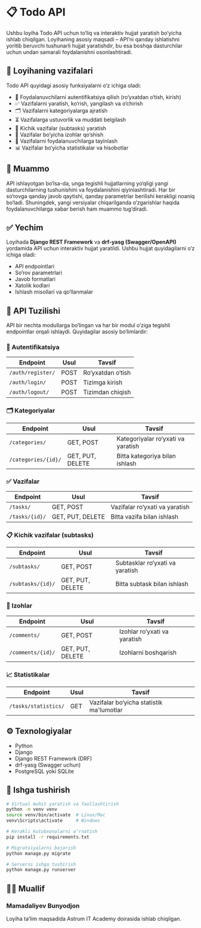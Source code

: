 # 📋 Todo API

Ushbu loyiha Todo API uchun to‘liq va interaktiv hujjat yaratish bo‘yicha ishlab chiqilgan. Loyihaning asosiy maqsadi – API’ni qanday ishlatishni yoritib beruvchi tushunarli hujjat yaratishdir, bu esa boshqa dasturchilar uchun undan samarali foydalanishni osonlashtiradi.

## 📌 Loyihaning vazifalari

Todo API quyidagi asosiy funksiyalarni o‘z ichiga oladi:

- 👤 Foydalanuvchilarni autentifikatsiya qilish (ro‘yxatdan o‘tish, kirish)
- ✅ Vazifalarni yaratish, ko‘rish, yangilash va o‘chirish
- 🗂 Vazifalarni kategoriyalarga ajratish
- ⏳ Vazifalarga ustuvorlik va muddati belgilash
- 🔀 Kichik vazifalar (subtasks) yaratish
- 💬 Vazifalar bo‘yicha izohlar qo‘shish
- 👥 Vazifalarni foydalanuvchilarga tayinlash
- 📊 Vazifalar bo‘yicha statistikalar va hisobotlar

## 🧩 Muammo

API ishlayotgan bo‘lsa-da, unga tegishli hujjatlarning yo‘qligi yangi dasturchilarning tushunishini va foydalanishini qiyinlashtiradi. Har bir so‘rovga qanday javob qaytishi, qanday parametrlar berilishi kerakligi noaniq bo‘ladi. Shuningdek, yangi versiyalar chiqarilganda o‘zgarishlar haqida foydalanuvchilarga xabar berish ham muammo tug‘diradi.

## ✅ Yechim

Loyihada **Django REST Framework** va **drf-yasg (Swagger/OpenAPI)** yordamida API uchun interaktiv hujjat yaratildi. Ushbu hujjat quyidagilarni o‘z ichiga oladi:

- API endpointlari
- So‘rov parametrlari
- Javob formatlari
- Xatolik kodlari
- Ishlash misollari va qo‘llanmalar

## 🧱 API Tuzilishi

API bir nechta modullarga bo‘lingan va har bir modul o‘ziga tegishli endpointlar orqali ishlaydi. Quyidagilar asosiy bo‘limlardir:

### 🔐 Autentifikatsiya
| Endpoint | Usul | Tavsif |
|----------|------|--------|
| `/auth/register/` | POST | Ro‘yxatdan o‘tish |
| `/auth/login/` | POST | Tizimga kirish |
| `/auth/logout/` | POST | Tizimdan chiqish |

### 🗂 Kategoriyalar
| Endpoint | Usul | Tavsif |
|----------|------|--------|
| `/categories/` | GET, POST | Kategoriyalar ro‘yxati va yaratish |
| `/categories/{id}/` | GET, PUT, DELETE | Bitta kategoriya bilan ishlash |

### ✅ Vazifalar
| Endpoint | Usul | Tavsif |
|----------|------|--------|
| `/tasks/` | GET, POST | Vazifalar ro‘yxati va yaratish |
| `/tasks/{id}/` | GET, PUT, DELETE | Bitta vazifa bilan ishlash |

### 📋 Kichik vazifalar (subtasks)
| Endpoint | Usul | Tavsif |
|----------|------|--------|
| `/subtasks/` | GET, POST | Subtasklar ro‘yxati va yaratish |
| `/subtasks/{id}/` | GET, PUT, DELETE | Bitta subtask bilan ishlash |

### 💬 Izohlar
| Endpoint | Usul | Tavsif |
|----------|------|--------|
| `/comments/` | GET, POST | Izohlar ro‘yxati va yaratish |
| `/comments/{id}/` | GET, PUT, DELETE | Izohlarni boshqarish |

### 📈 Statistikalar
| Endpoint | Usul | Tavsif |
|----------|------|--------|
| `/tasks/statistics/` | GET | Vazifalar bo‘yicha statistik ma'lumotlar |

## ⚙️ Texnologiyalar

- Python
- Django
- Django REST Framework (DRF)
- drf-yasg (Swagger uchun)
- PostgreSQL yoki SQLite

## 🚀 Ishga tushirish

```bash
# Virtual muhit yaratish va faollashtirish
python -m venv venv
source venv/bin/activate  # Linux/Mac
venv\Scripts\activate     # Windows

# Kerakli kutubxonalarni o‘rnatish
pip install -r requirements.txt

# Migratsiyalarni bajarish
python manage.py migrate

# Serverni ishga tushirish
python manage.py runserver
```
## 🧑‍💻 Muallif
### Mamadaliyev Bunyodjon
Loyiha ta’lim maqsadida Astrum IT Academy doirasida ishlab chiqilgan.